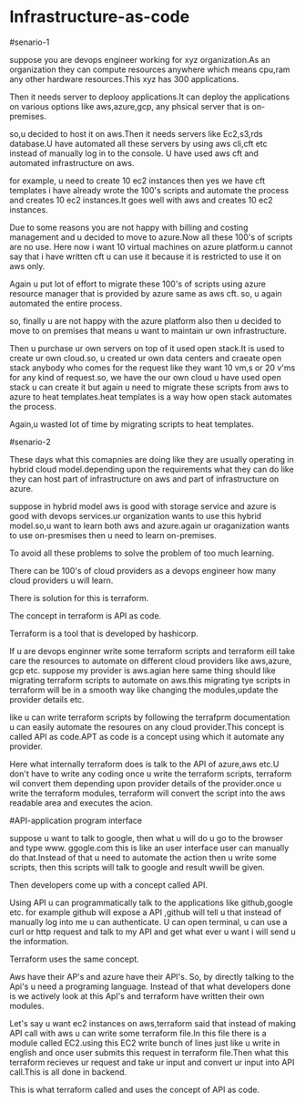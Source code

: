 # Infrastructure-as-code

#senario-1

suppose you are devops engineer working for xyz organization.As an organization they can compute resources anywhere which means cpu,ram any other hardware resources.This xyz has 300 applications.

Then it needs server to deplooy applications.It can deploy the applications on various options like aws,azure,gcp, any phsical server that is on-premises.

so,u decided to host it on aws.Then it needs servers like Ec2,s3,rds database.U have automated all these servers by using aws cli,cft etc instead of manually log in to the console.
U have used aws cft and automated infrastructure on aws.

for example, u need to create 10 ec2 instances then yes we have cft templates i have already wrote the  100's scripts and automate the process and creates 10 ec2 instances.It goes well with aws and creates 10 ec2 instances.

Due to some reasons you are not happy with billing and costing management and u decided to move to azure.Now all these 100's of scripts are no use.
Here now i want 10 virtual machines on azure platform.u cannot say that i have written cft u can use it because it is restricted to use it on aws only. 

Again u put lot of effort to migrate these 100's of scripts using azure resource manager that is provided by azure same as aws cft.
so, u again automated the entire process.

so, finally u are not happy with the azure platform also then u decided to move to on premises that means u want to maintain ur own infrastructure.

Then u purchase ur own servers on top of it used open stack.It is used to create ur own cloud.so, u created ur own data centers and craeate open stack anybody who comes for the request like they want 10 vm,s or 20 v'ms for any kind of request.so, we have the our own cloud u have used open stack u can create it but again u need to migrate these scripts from aws to azure to heat templates.heat templates is a way how open stack automates the process.

Again,u wasted lot of time by migrating scripts to heat templates.

#senario-2

These days what this comapnies are doing like they are usually operating in hybrid cloud model.depending upon the requirements what they can do like they can host part of infrastructure 
on aws and part of infrastructure on azure.

suppose in hybrid model aws is good with storage service and azure is good with devops services.ur organization wants to use this hybrid model.so,u want to learn both aws and azure.again ur oraganization wants to use on-presmises then u need to learn on-premises.

To avoid all these problems to solve the problem of too much learning.

There can be 100's of cloud providers as a devops engineer how many cloud providers u will learn.

There is solution for this is terraform.

The concept in terraform is API as code.

Terraform is a tool that is developed by hashicorp.

If u are devops enginner write some terraform scripts and terraform eill take care the resources to automate on different cloud providers like aws,azure, gcp etc.
suppose my provider is aws.agian here same thing should like migrating terraform scripts to automate on aws.this migrating tye scripts in terraform will be in a smooth way like changing the modules,update the provider details etc.

like u can write terraform scripts by following the terrafprm documentation u can easily automate the resoures on any cloud provider.This concept is called API as code.APT as code is a concept using which it automate any provider.

Here what  internally terraform does is talk to the API of azure,aws etc.U don't have to write any coding once u write the terraform scripts, terraform wil convert them depending upon provider details of the provider.once u write the terraform modules, terraform will convert the script into the aws readable area and executes the acion.


#API-application program interface

 suppose u want to talk to google, then what u will do u go to the browser and type www. ggogle.com this is like an user interface user can manually do that.Instead of that u need to automate the action then u write some scripts, then this scripts  will talk to google and result wwill be given.
 
 Then developers come up with a concept called API.
 
 Using API u can programmatically talk to the applications like github,google etc.
 for example github will expose a API ,github will tell u that instead of manually log into me u can authenticate. U can open terminal, u can use a curl or http request and talk to my API and get what ever u want i will send u the information.
 
 Terraform uses the same concept.
 
 Aws have their AP's and azure have their API's. So, by directly talking to the Api's  u need a programing language. Instead of that what developers done is we actively look at this ApI's and  terraform have written their own modules.
 
 Let's say u want ec2 instances on aws,terraform said that instead of making API call with aws u can write some terraform file.In this file there is a module called EC2.using this EC2
 write bunch of lines just like u write in english and once user submits this request in terraform file.Then what this terraform recieves ur request and take ur input and convert ur input into API call.This is all done in backend.
 
 This is what terraform called and uses the concept of API as code.
 














